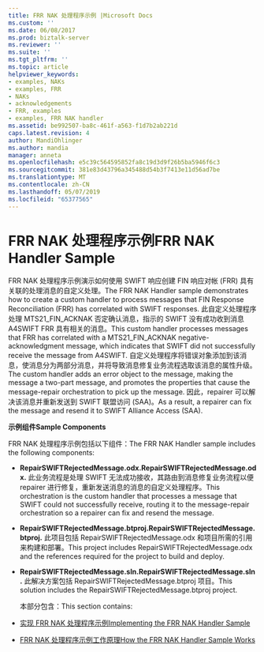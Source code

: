 ```yaml
---
title: FRR NAK 处理程序示例 |Microsoft Docs
ms.custom: ''
ms.date: 06/08/2017
ms.prod: biztalk-server
ms.reviewer: ''
ms.suite: ''
ms.tgt_pltfrm: ''
ms.topic: article
helpviewer_keywords:
- examples, NAKs
- examples, FRR
- NAKs
- acknowledgements
- FRR, examples
- examples, FRR NAK handler
ms.assetid: be992507-ba8c-461f-a563-f1d7b2ab221d
caps.latest.revision: 4
author: MandiOhlinger
ms.author: mandia
manager: anneta
ms.openlocfilehash: e5c39c564595852fa8c19d3d9f26b5ba5946f6c3
ms.sourcegitcommit: 381e83d43796a345488d54b3f7413e11d56ad7be
ms.translationtype: MT
ms.contentlocale: zh-CN
ms.lasthandoff: 05/07/2019
ms.locfileid: "65377565"
---
```

# <a name="frr-nak-handler-sample"></a><span data-ttu-id="3bc83-102">FRR NAK 处理程序示例</span><span class="sxs-lookup"><span data-stu-id="3bc83-102">FRR NAK Handler Sample</span></span>
<span data-ttu-id="3bc83-103">FRR NAK 处理程序示例演示如何使用 SWIFT 响应创建 FIN 响应对帐 (FRR) 具有关联的处理消息的自定义处理。</span><span class="sxs-lookup"><span data-stu-id="3bc83-103">The FRR NAK Handler sample demonstrates how to create a custom handler to process messages that FIN Response Reconciliation (FRR) has correlated with SWIFT responses.</span></span> <span data-ttu-id="3bc83-104">此自定义处理程序处理 MTS21_FIN_ACKNAK 否定确认消息，指示的 SWIFT 没有成功收到消息 A4SWIFT FRR 具有相关的消息。</span><span class="sxs-lookup"><span data-stu-id="3bc83-104">This custom handler processes messages that FRR has correlated with a MTS21_FIN_ACKNAK negative-acknowledgment message, which indicates that SWIFT did not successfully receive the message from A4SWIFT.</span></span> <span data-ttu-id="3bc83-105">自定义处理程序将错误对象添加到该消息，使消息分为两部分消息，并将导致消息修复业务流程选取该消息的属性升级。</span><span class="sxs-lookup"><span data-stu-id="3bc83-105">The custom handler adds an error object to the message, making the message a two-part message, and promotes the properties that cause the message-repair orchestration to pick up the message.</span></span> <span data-ttu-id="3bc83-106">因此，repairer 可以解决该消息并重新发送到 SWIFT 联盟访问 (SAA)。</span><span class="sxs-lookup"><span data-stu-id="3bc83-106">As a result, a repairer can fix the message and resend it to SWIFT Alliance Access (SAA).</span></span>  
  
 <span data-ttu-id="3bc83-107">**示例组件**</span><span class="sxs-lookup"><span data-stu-id="3bc83-107">**Sample Components**</span></span>  
  
 <span data-ttu-id="3bc83-108">FRR NAK 处理程序示例包括以下组件：</span><span class="sxs-lookup"><span data-stu-id="3bc83-108">The FRR NAK Handler sample includes the following components:</span></span>  
  
- <span data-ttu-id="3bc83-109">**RepairSWIFTRejectedMessage.odx.**</span><span class="sxs-lookup"><span data-stu-id="3bc83-109">**RepairSWIFTRejectedMessage.odx.**</span></span> <span data-ttu-id="3bc83-110">此业务流程是处理 SWIFT 无法成功接收，其路由到消息修复业务流程以便 repairer 进行修复，重新发送消息的消息的自定义处理程序。</span><span class="sxs-lookup"><span data-stu-id="3bc83-110">This orchestration is the custom handler that processes a message that SWIFT could not successfully receive, routing it to the message-repair orchestration so a repairer can fix and resend the message.</span></span>  
  
- <span data-ttu-id="3bc83-111">**RepairSWIFTRejectedMessage.btproj.**</span><span class="sxs-lookup"><span data-stu-id="3bc83-111">**RepairSWIFTRejectedMessage.btproj.**</span></span> <span data-ttu-id="3bc83-112">此项目包括 RepairSWIFTRejectedMessage.odx 和项目所需的引用来构建和部署。</span><span class="sxs-lookup"><span data-stu-id="3bc83-112">This project includes RepairSWIFTRejectedMessage.odx and the references required for the project to build and deploy.</span></span>  
  
- <span data-ttu-id="3bc83-113">**RepairSWIFTRejectedMessage.sln.**</span><span class="sxs-lookup"><span data-stu-id="3bc83-113">**RepairSWIFTRejectedMessage.sln.**</span></span> <span data-ttu-id="3bc83-114">此解决方案包括 RepairSWIFTRejectedMessage.btproj 项目。</span><span class="sxs-lookup"><span data-stu-id="3bc83-114">This solution includes the RepairSWIFTRejectedMessage.btproj project.</span></span>  
  
  <span data-ttu-id="3bc83-115">本部分包含：</span><span class="sxs-lookup"><span data-stu-id="3bc83-115">This section contains:</span></span>  
  
- [<span data-ttu-id="3bc83-116">实现 FRR NAK 处理程序示例</span><span class="sxs-lookup"><span data-stu-id="3bc83-116">Implementing the FRR NAK Handler Sample</span></span>](../../adapters-and-accelerators/accelerator-swift/implementing-the-frr-nak-handler-sample.md)  
  
- [<span data-ttu-id="3bc83-117">FRR NAK 处理程序示例工作原理</span><span class="sxs-lookup"><span data-stu-id="3bc83-117">How the FRR NAK Handler Sample Works</span></span>](../../adapters-and-accelerators/accelerator-swift/how-the-frr-nak-handler-sample-works.md)  
  
